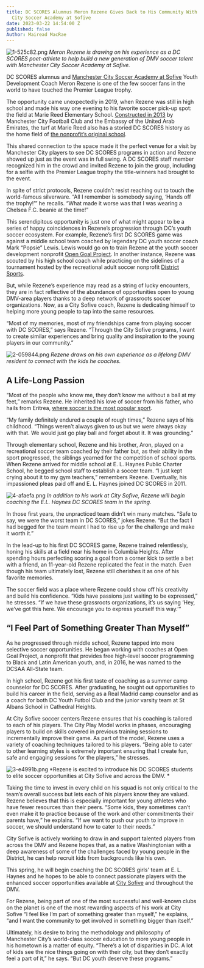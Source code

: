 ```yaml
---
title: DC SCORES Alumnus Meron Rezene Gives Back to His Community With Manchester
  City Soccer Academy at Sofive
date: 2023-03-22 14:54:00 Z
published: false
Author: Mairead MacRae
---
```


![1-525c82.png](/uploads/1-525c82.png)
*Meron Rezene is drawing on his experience as a DC SCORES poet-athlete to help build a new generation of DMV soccer talent with Manchester City Soccer Academy at Sofive.*

DC SCORES alumnus and [Manchester City Soccer Academy at Sofive](https://www.mcsa-usa.com/) Youth Development Coach Meron Rezene is one of the few soccer fans in the world to have touched the Premier League trophy. 

The opportunity came unexpectedly in 2019, when Rezene was still in high school and made his way one evening to his favorite soccer pick-up spot: the field at Marie Reed Elementary School. [Constructed in 2013](https://wamu.org/story/13/04/03/adams_morgan_school_gets_new_soccer_field_thanks_to_uae_manchester_city/) by Manchester City Football Club and the Embassy of the United Arab Emirates, the turf at Marie Reed also has a storied DC SCORES history as the home field of [the nonprofit’s original school](https://www.dcscores.org/about-us/mission-and-history/). 

This shared connection to the space made it the perfect venue for a visit by Manchester City players to see DC SCORES programs in action and Rezene showed up just as the event was in full swing. A DC SCORES staff member recognized him in the crowd and invited Rezene to join the group, including for a selfie with the Premier League trophy the title-winners had brought to the event. 

In spite of strict protocols, Rezene couldn’t resist reaching out to touch the world-famous silverware. “All I remember is somebody saying, ‘Hands off the trophy!’” he recalls. “What made it worse was that I was wearing a Chelsea F.C. beanie at the time!”

This serendipitous opportunity is just one of what might appear to be a series of happy coincidences in Rezene’s progression through DC’s youth soccer ecosystem. For example, Rezene’s first DC SCORES game was against a middle school team coached by legendary DC youth soccer coach Mark “Popsie” Lewis. Lewis would go on to train Rezene at the youth soccer development nonprofit [Open Goal Project](https://www.opengoalproject.org/). In another instance, Rezene was scouted by his high school coach while practicing on the sidelines of a tournament hosted by the recreational adult soccer nonprofit [District Sports](https://districtsportssoccer.org/). 

But, while Rezene’s experience may read as a string of lucky encounters, they are in fact reflective of the abundance of opportunities open to young DMV-area players thanks to a deep network of grassroots soccer organizations. Now, as a City Sofive coach, Rezene is dedicating himself to helping more young people to tap into the same resources. 

“Most of my memories, most of my friendships came from playing soccer with DC SCORES,” says Rezene. “Through the City Sofive programs, I want to create similar experiences and bring quality and inspiration to the young players in our community.”

![2-059844.png](/uploads/2-059844.png)
*Rezene draws on his own experience as a lifelong DMV resident to connect with the kids he coaches.*

## A Life-Long Passion

“Most of the people who know me, they don’t know me without a ball at my feet,” remarks Rezene. He inherited his love of soccer from his father, who hails from Eritrea, [where soccer is the most popular sport](https://www.goal-click.com/football-photography-stories/eritrea#:~:text=Football%20and%20cycling%20are%20the,a%20long%20history%20of%20football.).

“My family definitely endured a couple of rough times,” Rezene says of his childhood. “Things weren’t always given to us but we were always okay with that. We would just go play ball and forget about it. It was grounding.”

Through elementary school, Rezene and his brother, Aron, played on a recreational soccer team coached by their father but, as their ability in the sport progressed, the siblings yearned for the competition of school sports. When Rezene arrived for middle school at E. L. Haynes Public Charter School, he begged school staff to establish a soccer team. “I just kept crying about it to my gym teachers,” remembers Rezene. Eventually, his impassioned pleas paid off and E. L. Haynes joined DC SCORES in 2011.

![4-afaefa.png](/uploads/4-afaefa.png)
*In addition to his work at City Sofive, Rezene will begin coaching the E.L. Haynes DC SCORES team in the spring.*

In those first years, the unpracticed team didn’t win many matches. “Safe to say, we were the worst team in DC SCORES,” jokes Rezene. “But the fact I had begged for the team meant I had to rise up for the challenge and make it worth it.”

In the lead-up to his first DC SCORES game, Rezene trained relentlessly, honing his skills at a field near his home in Columbia Heights. After spending hours perfecting scoring a goal from a corner kick to settle a bet with a friend, an 11-year-old Rezene replicated the feat in the match. Even though his team ultimately lost, Rezene still cherishes it as one of his favorite memories.

The soccer field was a place where Rezene could show off his creativity and build his confidence. “Kids have passions just waiting to be expressed,” he stresses. “If we have these grassroots organizations, it’s us saying ‘Hey, we’ve got this here. We encourage you to express yourself this way.’”

## “I Feel Part of Something Greater Than Myself”

As he progressed through middle school, Rezene tapped into more selective soccer opportunities. He began working with coaches at Open Goal Project, a nonprofit that provides free high-level soccer programming to Black and Latin American youth, and, in 2016, he was named to the DCSAA All-State team.

In high school, Rezene got his first taste of coaching as a summer camp counselor for DC SCORES. After graduating, he sought out opportunities to build his career in the field, serving as a Real Madrid camp counselor and as a coach for both DC Youth Futbol Club and the junior varsity team at St Albans School in Cathedral Heights. 

At City Sofive soccer centers Rezene ensures that his coaching is tailored to each of his players. The City Play Model works in phases, encouraging players to build on skills covered in previous training sessions to incrementally improve their game. As part of the model, Rezene uses a variety of coaching techniques tailored to his players. “Being able to cater to other learning styles is extremely important ensuring that I create fun, safe and engaging sessions for the players,” he stresses. 

![3-e4991b.png](/uploads/3-e4991b.png)
*Rezene is excited to introduce his DC SCORES students to elite soccer opportunities at City Sofive and across the DMV. *

Taking the time to invest in every child on his squad is not only critical to the team’s overall success but lets each of his players know they are valued. Rezene believes that this is especially important for young athletes who have fewer resources than their peers. “Some kids, they sometimes can’t even make it to practice because of the work and other commitments their parents have,” he explains. “If we want to push our youth to improve in soccer, we should understand how to cater to their needs.”

City Sofive is actively working to draw in and support talented players from across the DMV and Rezene hopes that, as a native Washingtonian with a deep awareness of some of the challenges faced by young people in the District, he can help recruit kids from backgrounds like his own. 

This spring, he will begin coaching the DC SCORES girls' team at E. L. Haynes and he hopes to be able to connect passionate players with the enhanced soccer opportunities available at [City Sofive](https://www.sofive.com/) and throughout the DMV. 

For Rezene, being part of one of the most successful and well-known clubs on the planet is one of the most rewarding aspects of his work at City Sofive “I feel like I’m part of something greater than myself,” he explains, “and I want the community to get involved in something bigger than itself.” 

Ultimately, his desire to bring the methodology and philosophy of Manchester City’s world-class soccer education to more young people in his hometown is a matter of equity. “There’s a lot of disparities in DC. A lot of kids see the nice things going on with their city, but they don’t exactly feel a part of it,” he says. “But DC youth deserve these programs.”